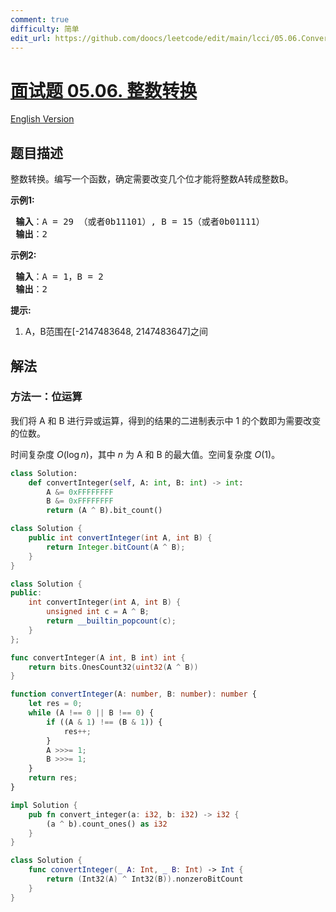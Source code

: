 ```yaml
---
comment: true
difficulty: 简单
edit_url: https://github.com/doocs/leetcode/edit/main/lcci/05.06.Convert%20Integer/README.md
---
```


# [面试题 05.06. 整数转换](https://leetcode.cn/problems/convert-integer-lcci)

[English Version](/lcci/05.06.Convert%20Integer/README_EN.md)

## 题目描述

<!-- 这里写题目描述 -->
<p>整数转换。编写一个函数，确定需要改变几个位才能将整数A转成整数B。</p>

<p> <strong>示例1:</strong></p>

<pre>
<strong> 输入</strong>：A = 29 （或者0b11101）, B = 15（或者0b01111）
<strong> 输出</strong>：2
</pre>

<p> <strong>示例2:</strong></p>

<pre>
<strong> 输入</strong>：A = 1，B = 2
<strong> 输出</strong>：2
</pre>

<p> <strong>提示:</strong></p>

<ol>
<li>A，B范围在[-2147483648, 2147483647]之间</li>
</ol>

## 解法

### 方法一：位运算

我们将 A 和 B 进行异或运算，得到的结果的二进制表示中 $1$ 的个数即为需要改变的位数。

时间复杂度 $O(\log n)$，其中 $n$ 为 A 和 B 的最大值。空间复杂度 $O(1)$。

<!-- tabs:start -->

```python
class Solution:
    def convertInteger(self, A: int, B: int) -> int:
        A &= 0xFFFFFFFF
        B &= 0xFFFFFFFF
        return (A ^ B).bit_count()
```

```java
class Solution {
    public int convertInteger(int A, int B) {
        return Integer.bitCount(A ^ B);
    }
}
```

```cpp
class Solution {
public:
    int convertInteger(int A, int B) {
        unsigned int c = A ^ B;
        return __builtin_popcount(c);
    }
};
```

```go
func convertInteger(A int, B int) int {
	return bits.OnesCount32(uint32(A ^ B))
}
```

```ts
function convertInteger(A: number, B: number): number {
    let res = 0;
    while (A !== 0 || B !== 0) {
        if ((A & 1) !== (B & 1)) {
            res++;
        }
        A >>>= 1;
        B >>>= 1;
    }
    return res;
}
```

```rust
impl Solution {
    pub fn convert_integer(a: i32, b: i32) -> i32 {
        (a ^ b).count_ones() as i32
    }
}
```

```swift
class Solution {
    func convertInteger(_ A: Int, _ B: Int) -> Int {
        return (Int32(A) ^ Int32(B)).nonzeroBitCount
    }
}
```

<!-- tabs:end -->

<!-- end -->
